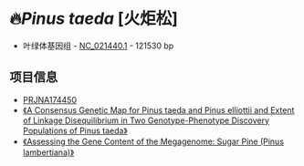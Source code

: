 # 🔥*Pinus taeda* [火炬松]
+ 叶绿体基因组 - [NC_021440.1](https://www.ncbi.nlm.nih.gov/nuccore/NC_021440.1/) - 121530 bp

## 项目信息
+ [PRJNA174450](https://www.ncbi.nlm.nih.gov/bioproject/PRJNA174450)
+ [《A Consensus Genetic Map for Pinus taeda and Pinus elliottii and Extent of Linkage Disequilibrium in Two Genotype-Phenotype Discovery Populations of Pinus taeda》](https://www.ncbi.nlm.nih.gov/pmc/articles/PMC4528325/)
+ [《Assessing the Gene Content of the Megagenome: Sugar Pine (Pinus lambertiana)》](https://www.ncbi.nlm.nih.gov/pmc/articles/PMC5144951/)
